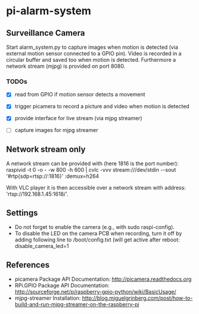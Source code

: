 # pi-alarm-system

## Surveillance Camera

Start alarm_system.py to capture images when motion is detected (via
external motion sensor connected to a GPIO pin). Video is recorded in
a circular buffer and saved too when motion is detected. Furthermore a
network stream (mjpg) is provided on port 8080.

### TODOs

- [X] read from GPIO if motion sensor detects a movement
- [X] trigger picamera to record a picture and video when motion is
      detected
- [X] provide interface for live stream (via mjpg streamer)
- [ ] capture images for mjpg streamer


## Network stream only

A network stream can be provided with (here 1816 is the port number):
  	  raspivid -t 0 -o - -w 800 -h 600 | cvlc -vvv stream:///dev/stdin --sout '#rtp{sdp=rtsp://:1816}' :demux=h264

With VLC player it is then accessible over a network stream with
address: 'rtsp://192.168.1.45:1618/'.


## Settings

- Do not forget to enable the camera (e.g., with sudo raspi-config).
- To disable the LED on the camera PCB when recording, turn it off by
  adding following line to /boot/config.txt (will get active after
  reboot: 
  	  disable_camera_led=1


## References

- picamera Package API Documentation: http://picamera.readthedocs.org
- RPi.GPIO Package API Documentation: http://sourceforge.net/p/raspberry-gpio-python/wiki/BasicUsage/
- mjpg-streamer Installation: http://blog.miguelgrinberg.com/post/how-to-build-and-run-mjpg-streamer-on-the-raspberry-pi
